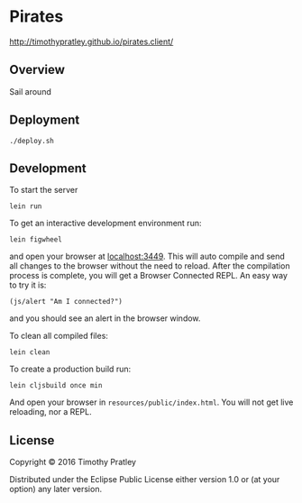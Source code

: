 # Pirates

http://timothypratley.github.io/pirates.client/


## Overview

Sail around


## Deployment

`./deploy.sh`


## Development

To start the server

    lein run

To get an interactive development environment run:

    lein figwheel

and open your browser at [localhost:3449](http://localhost:3449/).
This will auto compile and send all changes to the browser without the
need to reload. After the compilation process is complete, you will
get a Browser Connected REPL. An easy way to try it is:

    (js/alert "Am I connected?")

and you should see an alert in the browser window.

To clean all compiled files:

    lein clean

To create a production build run:

    lein cljsbuild once min

And open your browser in `resources/public/index.html`. You will not
get live reloading, nor a REPL.


## License

Copyright © 2016 Timothy Pratley

Distributed under the Eclipse Public License either version 1.0 or (at your option) any later version.
